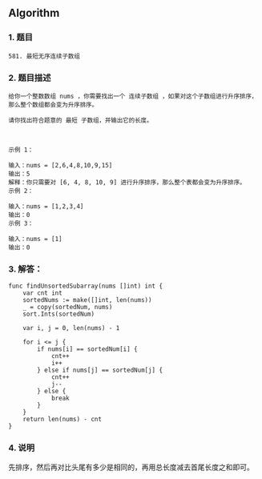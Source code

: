 ## Algorithm
### 1. 题目
```
581. 最短无序连续子数组
```
### 2. 题目描述
```
给你一个整数数组 nums ，你需要找出一个 连续子数组 ，如果对这个子数组进行升序排序，那么整个数组都会变为升序排序。

请你找出符合题意的 最短 子数组，并输出它的长度。

 

示例 1：

输入：nums = [2,6,4,8,10,9,15]
输出：5
解释：你只需要对 [6, 4, 8, 10, 9] 进行升序排序，那么整个表都会变为升序排序。
示例 2：

输入：nums = [1,2,3,4]
输出：0
示例 3：

输入：nums = [1]
输出：0
```

### 3. 解答：
```golang
func findUnsortedSubarray(nums []int) int {
	var cnt int
	sortedNums := make([]int, len(nums))
	_ = copy(sortedNum, nums)
	sort.Ints(sortedNum)

	var i, j = 0, len(nums) - 1

	for i <= j {
		if nums[i] == sortedNum[i] {
			cnt++
			i++
		} else if nums[j] == sortedNum[j] {
			cnt++
			j--
		} else {
			break
		}
	}
	return len(nums) - cnt
}
```
### 4. 说明
先排序，然后再对比头尾有多少是相同的，再用总长度减去首尾长度之和即可。
